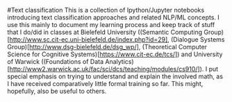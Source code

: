 #Text classification
This is a collection of Ipython/Jupyter notebooks introducing text classification approaches and related NLP/ML concepts. I use this mainly to document my learning process and keep track of stuff that I do/did in classes at Bielefeld University ((Semantic Computing Group)[http://www.sc.cit-ec.uni-bielefeld.de/index.php?id=29], (Dialogue Systems Group)[http://www.dsg-bielefeld.de/dsg_wp/], (Theoretical Computer Science for Cognitive Systems)[https://www.cit-ec.de/tcs/]) and University of Warwick ((Foundations of Data Analytics)[http://www2.warwick.ac.uk/fac/sci/dcs/teaching/modules/cs910/]). I put special emphasis on trying to understand and explain the involved math, as I have received comparatively little formal training so far. This might, hopefully, also be useful to others.
